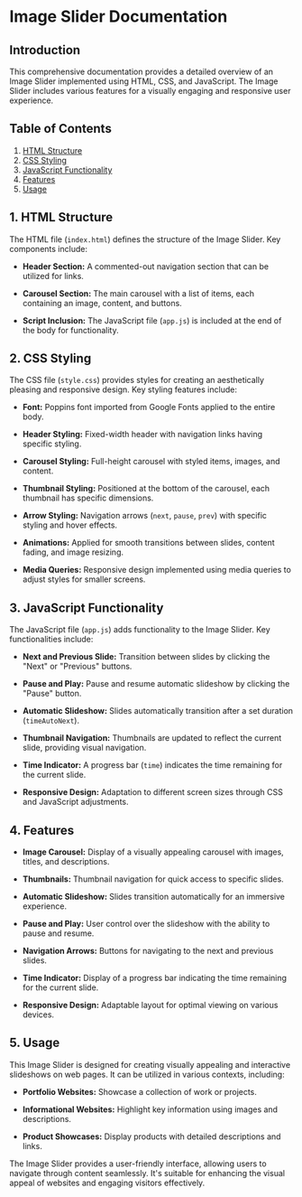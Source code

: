 # Image Slider Documentation

## Introduction

This comprehensive documentation provides a detailed overview of an Image Slider implemented using HTML, CSS, and JavaScript. The Image Slider includes various features for a visually engaging and responsive user experience.

## Table of Contents

1. [HTML Structure](#html-structure)
2. [CSS Styling](#css-styling)
3. [JavaScript Functionality](#javascript-functionality)
4. [Features](#features)
5. [Usage](#usage)

## 1. HTML Structure <a name="html-structure"></a>

The HTML file (`index.html`) defines the structure of the Image Slider. Key components include:

- **Header Section:** A commented-out navigation section that can be utilized for links.
  
- **Carousel Section:** The main carousel with a list of items, each containing an image, content, and buttons.

- **Script Inclusion:** The JavaScript file (`app.js`) is included at the end of the body for functionality.

## 2. CSS Styling <a name="css-styling"></a>

The CSS file (`style.css`) provides styles for creating an aesthetically pleasing and responsive design. Key styling features include:

- **Font:** Poppins font imported from Google Fonts applied to the entire body.

- **Header Styling:** Fixed-width header with navigation links having specific styling.

- **Carousel Styling:** Full-height carousel with styled items, images, and content.

- **Thumbnail Styling:** Positioned at the bottom of the carousel, each thumbnail has specific dimensions.

- **Arrow Styling:** Navigation arrows (`next`, `pause`, `prev`) with specific styling and hover effects.

- **Animations:** Applied for smooth transitions between slides, content fading, and image resizing.

- **Media Queries:** Responsive design implemented using media queries to adjust styles for smaller screens.

## 3. JavaScript Functionality <a name="javascript-functionality"></a>

The JavaScript file (`app.js`) adds functionality to the Image Slider. Key functionalities include:

- **Next and Previous Slide:** Transition between slides by clicking the "Next" or "Previous" buttons.

- **Pause and Play:** Pause and resume automatic slideshow by clicking the "Pause" button.

- **Automatic Slideshow:** Slides automatically transition after a set duration (`timeAutoNext`).

- **Thumbnail Navigation:** Thumbnails are updated to reflect the current slide, providing visual navigation.

- **Time Indicator:** A progress bar (`time`) indicates the time remaining for the current slide.

- **Responsive Design:** Adaptation to different screen sizes through CSS and JavaScript adjustments.

## 4. Features <a name="features"></a>

- **Image Carousel:** Display of a visually appealing carousel with images, titles, and descriptions.

- **Thumbnails:** Thumbnail navigation for quick access to specific slides.

- **Automatic Slideshow:** Slides transition automatically for an immersive experience.

- **Pause and Play:** User control over the slideshow with the ability to pause and resume.

- **Navigation Arrows:** Buttons for navigating to the next and previous slides.

- **Time Indicator:** Display of a progress bar indicating the time remaining for the current slide.

- **Responsive Design:** Adaptable layout for optimal viewing on various devices.

## 5. Usage <a name="usage"></a>

This Image Slider is designed for creating visually appealing and interactive slideshows on web pages. It can be utilized in various contexts, including:

- **Portfolio Websites:** Showcase a collection of work or projects.
  
- **Informational Websites:** Highlight key information using images and descriptions.
  
- **Product Showcases:** Display products with detailed descriptions and links.

The Image Slider provides a user-friendly interface, allowing users to navigate through content seamlessly. It's suitable for enhancing the visual appeal of websites and engaging visitors effectively.
